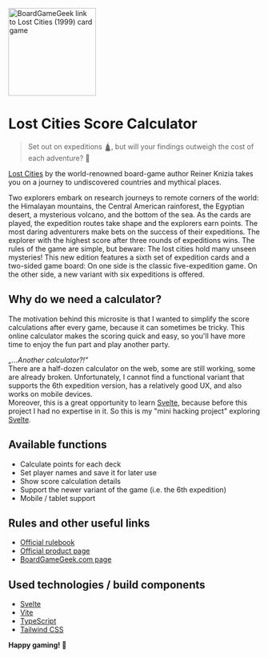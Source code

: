 <p>
  <a href="https://boardgamegeek.com/boardgame/50/lost-cities">
    <img alt="BoardGameGeek link to Lost Cities (1999) card game" src="https://cf.geekdo-images.com/AL5D-dXabY-Lk3PqIFk_0g__itemrep/img/tF5lpPY_XFdmd6znFn1GmuUgObs=/fit-in/246x300/filters:strip_icc()/pic4597095.jpg" width="175" />
  </a>
</p>

# Lost Cities Score Calculator

> Set out on expeditions 🛕, but will your findings outweigh the cost of each adventure? 🤠

[Lost Cities](https://boardgamegeek.com/boardgame/50/lost-cities) by the world-renowned board-game author Reiner
Knizia takes you on a journey to undiscovered countries and mythical places.

Two explorers embark on research journeys to remote corners of the world: the Himalayan mountains, the Central American rainforest, the Egyptian desert, a mysterious volcano, and the bottom of the sea. As the cards are played, the expedition routes take shape and the explorers earn points. The most daring adventurers make bets on the success of their expeditions. The explorer with the highest score after three rounds of expeditions wins. The rules of the game are simple, but beware: The lost cities hold many unseen mysteries! This new edition features a sixth set of expedition cards and a two-sided game board: On one side is the classic five-expedition game. On the other side, a new variant with six expeditions is offered.

## Why do we need a calculator?

The motivation behind this microsite is that I wanted to simplify the score calculations after every game, because it can sometimes be tricky. This online calculator makes the scoring quick and easy, so you'll have more time to enjoy the fun part and play another party.

_„...Another calculator?!”_ \
There are a half-dozen calculator on the web, some are still working, some are already broken. Unfortunately, I cannot find a functional variant that supports the 6th expedition version, has a relatively good UX, and also works on mobile devices. \
Moreover, this is a great opportunity to learn [Svelte](https://svelte.dev/), because before this project I had no expertise in it. So this is my "mini hacking project" exploring [Svelte](https://svelte.dev/).

## Available functions

- Calculate points for each deck
- Set player names and save it for later use
- Show score calculation details
- Support the newer variant of the game (i.e. the 6th expedition)
- Mobile / tablet support

## Rules and other useful links

- [Official rulebook](https://www.thamesandkosmos.com/manuals/full/691821_LC_Card_Game.pdf)
- [Official product page](https://store.thamesandkosmos.com/products/lost-cities-card-game-with-6th-expedition)
- [BoardGameGeek.com page](https://boardgamegeek.com/boardgame/50/lost-cities)

## Used technologies / build components

- [Svelte](https://svelte.dev/)
- [Vite](https://vitejs.dev/)
- [TypeScript](https://www.typescriptlang.org/)
- [Tailwind CSS](https://tailwindcss.com/)

**Happy gaming! 🎲**
